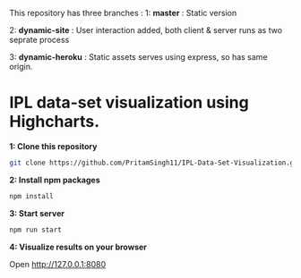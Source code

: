 This repository has three branches :
1: **master** : Static version

2: **dynamic-site** : User interaction added, both client & server runs as two seprate process

3: **dynamic-heroku** : Static assets serves using express, so has same origin.


# IPL data-set visualization using Highcharts.

**1: Clone this repository**

```sh
git clone https://github.com/PritamSingh11/IPL-Data-Set-Visualization.git
```

**2: Install npm packages**

```sh
npm install
```

**3: Start server**

```sh
npm run start
```

**4: Visualize results on your browser**

Open http://127.0.0.1:8080
